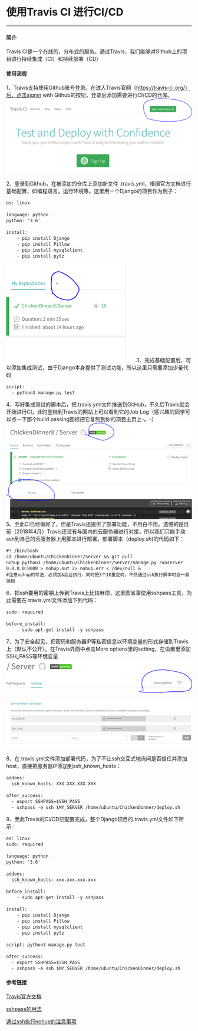 # 使用Travis CI 进行CI/CD

---

#### 简介
Travis CI是一个在线的，分布式的服务。通过Travis，我们能够对Github上的项目进行持续集成（CI）和持续部署（CD）

#### 使用流程
1、Travis支持使用Github账号登录。在进入Travis官网（https://travis-ci.org/）后，点击signin with Github的按钮，登录后添加需要进行CI/CD的仓库。
![登录][1]


2、登录到Github，在被添加的仓库上添加新文件 .travis.yml，根据官方文档进行基础配置，如编程语言，运行环境等。这里用一个Django的项目作为例子：
```
os: linux

language: python
python: '3.6'

install:
    - pip install Django
    - pip install Pillow
    - pip install mysqlclient
    - pip install pytz

```
![添加仓库][2]
3、完成基础配置后，可以添加集成测试，由于Django本身提供了测试功能，所以这里只需要添加少量代码
```
script:
  - python3 manage.py test
```
4、写好集成测试的脚本后，把.travis.yml文件推送到GitHub，不久后Travis就会开始进行CI，此时登陆到Travis的网站上可以看到它的Job Log（感兴趣的同学可以点一下那个build passing图标把它复制到你的项目主页上-。-）
![运行日志][3]
5、至此CI已经做好了，但是Travis还提供了部署功能，不用白不用。遗憾的是目前（2018年4月）Travis还没有与国内的云服务器进行对接，所以我们只能手动ssh到自己的云服务器上用脚本进行部署，部署脚本（deploy.sh)的代码如下：
```
#! /bin/bash
cd /home/ubuntu/ChickenDinner/Server && git pull
nohup python3 /home/ubuntu/ChickenDinner/Server/manage.py runserver 0.0.0.0:8000 > nohup.out 2> nohup.err < /dev/null &
#注意nohup的写法，必须加&后台执行，同时把3个IO重定向，不然通过ssh执行脚本时会一直挂起
```

6、把ssh要用的密钥上传到Travis上比较麻烦，这里图省事使用sshpass工具，为此需要在.travis.yml文件添加下列代码：
```
sudo: required

before_install:
    - sudo apt-get install -y sshpass
```

7、为了安全起见，把密码和服务器IP等私密信息以环境变量的形式存储到Travis上（默认不公开）。在Travis界面中点击More options里的setting，在设置里添加SSH_PASS等环境变量
![设置][4]

![环境变量][5]

8、在.travis.yml文件添加部署代码，为了不让ssh交互式地询问是否信任并添加host，直接把服务器IP添加到ssh_known_hosts：
```
addons:
  ssh_known_hosts: XXX.XXX.XXX.XXX

after_success:
  - export SSHPASS=$SSH_PASS
  - sshpass -e ssh $MY_SERVER /home/ubuntu/ChickenDinner/deploy.sh
```

9、至此Travis的CI/CD已配置完成，整个Django项目的.travis.yml文件如下所示：
```
os: linux
sudo: required

language: python
python: '3.6'

addons:
  ssh_known_hosts: xxx.xxx.xxx.xxx

before_install:
    - sudo apt-get install -y sshpass

install:
    - pip install Django
    - pip install Pillow
    - pip install mysqlclient
    - pip install pytz

script: python3 manage.py test

after_success:
  - export SSHPASS=$SSH_PASS
  - sshpass -e ssh $MY_SERVER /home/ubuntu/ChickenDinner/deploy.sh
```

#### 参考链接
[Travis官方文档](https://docs.travis-ci.com/)

[sshpass的用法](https://linux.die.net/man/1/sshpass)

[通过ssh执行nohup的注意事项](https://askubuntu.com/questions/349262/run-a-nohup-command-over-ssh-then-disconnect)


  [1]: https://raw.githubusercontent.com/ChickenDinner8/ChickenDinner8.github.io/master/public/img/travis-how-to-use/login.PNG
  [2]: https://raw.githubusercontent.com/ChickenDinner8/ChickenDinner8.github.io/master/public/img/travis-how-to-use/add%20repo.PNG
  [3]: https://raw.githubusercontent.com/ChickenDinner8/ChickenDinner8.github.io/master/public/img/travis-how-to-use/log.PNG
  [4]: https://raw.githubusercontent.com/ChickenDinner8/ChickenDinner8.github.io/master/public/img/travis-how-to-use/setting.PNG
  [5]: https://raw.githubusercontent.com/ChickenDinner8/ChickenDinner8.github.io/master/public/img/travis-how-to-use/env_var.PNG